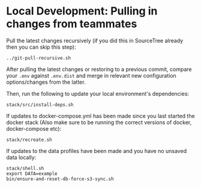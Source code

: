 Local Development: Pulling in changes from teammates
=====================================================

Pull the latest changes recursively (if you did this in SourceTree already then you can skip this step):

    ../git-pull-recursive.sh

After pulling the latest changes or restoring to a previous commit, compare your `.env` against `.env.dist` and merge in relevant new configuration options/changes from the latter.

Then, run the following to update your local environment's dependencies:

    stack/src/install-deps.sh

If updates to docker-compose.yml has been made since you last started the docker stack (Also make sure to be running the correct versions of docker, docker-compose etc):

    stack/recreate.sh

If updates to the data profiles have been made and you have no unsaved data locally:

    stack/shell.sh
    export DATA=example
    bin/ensure-and-reset-db-force-s3-sync.sh
